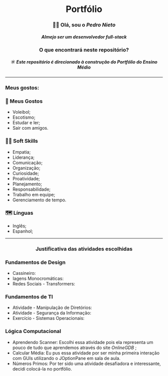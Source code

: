 <div align="center">
<h1> Portfólio </h1>

### 👋🏼 Olá, sou o _Pedro Nieto_
##### Almejo ser um desenvolvedor _full-stack_
 
### O que encontrará neste repositório?
##### ☀ Este repositório é direcionado à construção do Portfólio do Ensino Médio
 
</div>
<hr>

### Meus gostos:
### 👀 Meus Gostos
- Voleibol;
- Escotismo;
- Estudar e ler;
- Sair com amigos.

### 🤝🏼 Soft Skills
- Empatia;
- Liderança;
- Comunicação;
- Organização;
- Curiosidade;
- Proatividade;
- Planejamento;
- Responsabilidade;
- Trabalho em equipe;
- Gerenciamento de tempo.

### 🗺 Línguas
- Inglês;
- Espanhol;

<hr>
 
 <h3 align="Center"> Justificativa das atividades escolhidas </h3>
 
 ### Fundamentos de Design
 - Cassineiro: 
 - Iagens Monocromáticas: 
 - Redes Sociais - Transformers: 

### Fundamentos de TI
- Atividade - Manipulação de Diretórios:
- Atividade - Segurança da Informação:
- Exercício - Sistemas Operacionais:

### Lógica Computacional
- Aprendendo Scanner: Escolhi essa atividade pois ela representa um pouco de tudo que aprendemos através do site <i> OnlineGDB </i>;
- Calcular Média: Eu pus essa atividade por ser minha primeira interação com GUIs utilizando o JOptionPane em sala de aula.
- Números Primos: Por ter sido uma atividade desafiadora e interessante, decidi colocá-la no portfólio.
